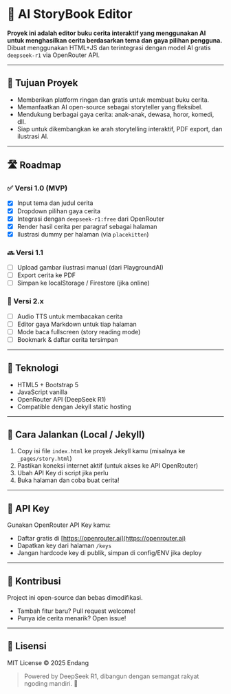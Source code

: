 # 📘 AI StoryBook Editor

**Proyek ini adalah editor buku cerita interaktif yang menggunakan AI untuk menghasilkan cerita berdasarkan tema dan gaya pilihan pengguna.** Dibuat menggunakan HTML+JS dan terintegrasi dengan model AI gratis `deepseek-r1` via OpenRouter API.

---

## 🎯 Tujuan Proyek

* Memberikan platform ringan dan gratis untuk membuat buku cerita.
* Memanfaatkan AI open-source sebagai storyteller yang fleksibel.
* Mendukung berbagai gaya cerita: anak-anak, dewasa, horor, komedi, dll.
* Siap untuk dikembangkan ke arah storytelling interaktif, PDF export, dan ilustrasi AI.

---

## 🛣️ Roadmap

### ✅ Versi 1.0 (MVP)

* [x] Input tema dan judul cerita
* [x] Dropdown pilihan gaya cerita
* [x] Integrasi dengan `deepseek-r1:free` dari OpenRouter
* [x] Render hasil cerita per paragraf sebagai halaman
* [x] Ilustrasi dummy per halaman (via `placekitten`)

### 🔜 Versi 1.1

* [ ] Upload gambar ilustrasi manual (dari PlaygroundAI)
* [ ] Export cerita ke PDF
* [ ] Simpan ke localStorage / Firestore (jika online)

### 🚀 Versi 2.x

* [ ] Audio TTS untuk membacakan cerita
* [ ] Editor gaya Markdown untuk tiap halaman
* [ ] Mode baca fullscreen (story reading mode)
* [ ] Bookmark & daftar cerita tersimpan

---

## 🧰 Teknologi

* HTML5 + Bootstrap 5
* JavaScript vanilla
* OpenRouter API (DeepSeek R1)
* Compatible dengan Jekyll static hosting

---

## 🧪 Cara Jalankan (Local / Jekyll)

1. Copy isi file `index.html` ke proyek Jekyll kamu (misalnya ke `_pages/story.html`)
2. Pastikan koneksi internet aktif (untuk akses ke API OpenRouter)
3. Ubah API Key di script jika perlu
4. Buka halaman dan coba buat cerita!

---

## 🔑 API Key

Gunakan OpenRouter API Key kamu:

* Daftar gratis di [https://openrouter.ai](https://openrouter.ai)
* Dapatkan key dari halaman `/keys`
* Jangan hardcode key di publik, simpan di config/ENV jika deploy

---

## 🤝 Kontribusi

Project ini open-source dan bebas dimodifikasi.

* Tambah fitur baru? Pull request welcome!
* Punya ide cerita menarik? Open issue!

---

## 📄 Lisensi

MIT License © 2025 Endang

> Powered by DeepSeek R1, dibangun dengan semangat rakyat ngoding mandiri. 🚀


